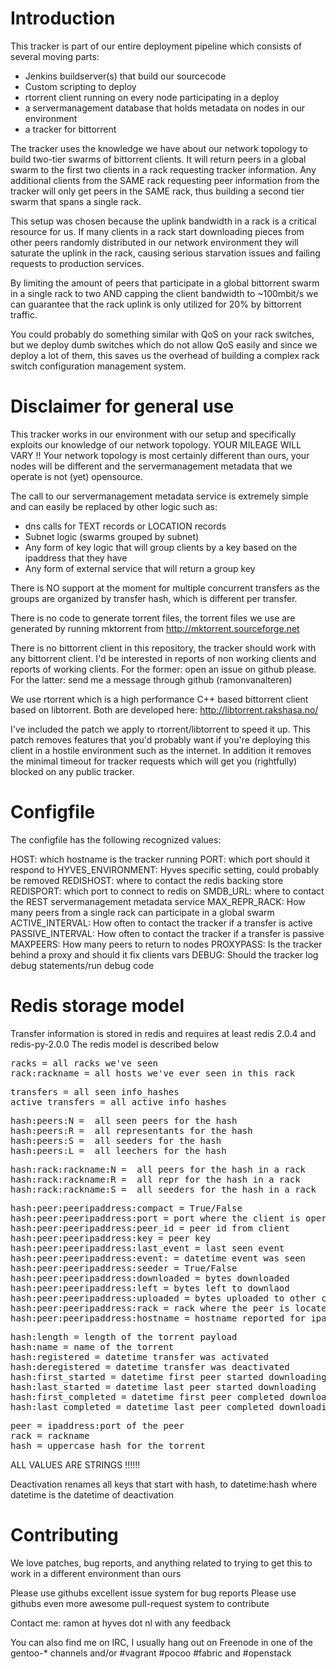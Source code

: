 # Introduction

This tracker is part of our entire deployment pipeline which consists of several moving parts:
 * Jenkins buildserver(s) that build our sourcecode
 * Custom scripting to deploy
 * rtorrent client running on every node participating in a deploy
 * a servermanagement database that holds metadata on nodes in our environment
 * a tracker for bittorrent

The tracker uses the knowledge we have about our network topology to build two-tier swarms of bittorrent clients. 
It will return peers in a global swarm to the first two clients in a rack requesting tracker information.
Any additional clients from the SAME rack requesting peer information from the tracker will only get peers in the SAME
rack, thus building a second tier swarm that spans a single rack.

This setup was chosen because the uplink bandwidth in a rack is a critical resource for us. If many clients in a rack
start downloading pieces from other peers randomly distributed in our network environment they will saturate the uplink
in the rack, causing serious starvation issues and failing requests to production services.

By limiting the amount of peers that participate in a global bittorrent swarm in a single rack to two AND capping the
client bandwidth to ~100mbit/s we can guarantee that the rack uplink is only utilized for 20% by bittorrent traffic.

You could probably do something similar with QoS on your rack switches, but we deploy dumb switches which do not allow
QoS easily and since we deploy a lot of them, this saves us the overhead of building a complex rack switch configuration
management system.

# Disclaimer for general use

This tracker works in our environment with our setup and specifically exploits our knowledge of our network topology. 
YOUR MILEAGE WILL VARY !! Your network topology is most certainly different than ours, your nodes will be different and
the servermanagement metadata that we operate is not (yet) opensource.

The call to our servermanagement metadata service is extremely simple and can easily be replaced by other logic such as:
 * dns calls for TEXT records or LOCATION records
 * Subnet logic (swarms grouped by subnet)
 * Any form of key logic that will group clients by a key based on the ipaddress that they have
 * Any form of external service that will return a group key

There is NO support at the moment for multiple concurrent transfers as the groups are organized by transfer hash, which
is different per transfer.

There is no code to generate torrent files, the torrent files we use are generated by running mktorrent from
http://mktorrent.sourceforge.net

There is no bittorrent client in this repository, the tracker should work with any bittorrent client. I'd be interested
in reports of non working clients and reports of working clients. For the former: open an issue on github please.
For the latter: send me a message through github (ramonvanalteren)

We use rtorrent which is a high performance C++ based bittorrent client based on libtorrent. Both are developed here:
http://libtorrent.rakshasa.no/

I've included the patch we apply to rtorrent/libtorrent to speed it up. This patch removes features that you'd probably
want if you're deploying this client in a hostile environment such as the internet. In addition it removes the minimal
timeout for tracker requests which will get you (rightfully) blocked on any public tracker.

# Configfile

The configfile has the following recognized values:

HOST: which hostname is the tracker running
PORT: which port should it respond to
HYVES_ENVIRONMENT: Hyves specific setting, could probably be removed
REDISHOST: where to contact the redis backing store
REDISPORT: which port to connect to redis on
SMDB_URL: where to contact the REST servermanagement metadata service
MAX_REPR_RACK: How many peers from a single rack can participate in a global swarm
ACTIVE_INTERVAL: How often to contact the tracker if a transfer is active
PASSIVE_INTERVAL: How often to contact the tracker if a transfer is passive
MAXPEERS: How many peers to return to nodes
PROXYPASS: Is the tracker behind a proxy and should it fix clients vars
DEBUG: Should the tracker log debug statements/run debug code

# Redis storage model

Transfer information is stored in redis and requires at least redis 2.0.4 and redis-py-2.0.0
The redis model is described below

<pre>
racks = all racks we've seen  
rack:rackname = all hosts we've ever seen in this rack  
</pre>
<pre>
transfers = all seen info_hashes  
active_transfers = all active info_hashes  
</pre>
<pre>
hash:peers:N =  all seen peers for the hash  
hash:peers:R =  all representants for the hash  
hash:peers:S =  all seeders for the hash  
hash:peers:L =  all leechers for the hash  
</pre>

<pre>
hash:rack:rackname:N =  all peers for the hash in a rack  
hash:rack:rackname:R =  all repr for the hash in a rack  
hash:rack:rackname:S =  all seeders for the hash in a rack  
</pre>

<pre>
hash:peer:peeripaddress:compact = True/False  
hash:peer:peeripaddress:port = port where the client is operating on  
hash:peer:peeripaddress:peer_id = peer id from client  
hash:peer:peeripaddress:key = peer key  
hash:peer:peeripaddress:last_event = last seen event  
hash:peer:peeripaddress:event:<event> = datetime event was seen  
hash:peer:peeripaddress:seeder = True/False  
hash:peer:peeripaddress:downloaded = bytes downloaded  
hash:peer:peeripaddress:left = bytes left to downlaod  
hash:peer:peeripaddress:uploaded = bytes uploaded to other clients  
hash:peer:peeripaddress:rack = rack where the peer is located  
hash:peer:peeripaddress:hostname = hostname reported for ipaddress  
</pre>

<pre>
hash:length = length of the torrent payload  
hash:name = name of the torrent  
hash:registered = datetime transfer was activated  
hash:deregistered = datetime transfer was deactivated  
hash:first_started = datetime first peer started downloading  
hash:last_started = datetime last peer started downloading  
hash:first_completed = datetime first peer completed downloading  
hash:last_completed = datetime last peer completed downloading  
</pre>

<pre>
peer = ipaddress:port of the peer  
rack = rackname  
hash = uppercase hash for the torrent  
</pre>

ALL VALUES ARE STRINGS !!!!!!

Deactivation renames all keys that start with hash, to datetime:hash where datetime is the datetime of deactivation

# Contributing

We love patches, bug reports, and anything related to trying to get this to work in a different environment than ours

Please use githubs excellent issue system for bug reports
Please use githubs even more awesome pull-request system to contribute

Contact me: ramon at hyves dot nl with any feedback

You can also find me on IRC, I usually hang out on Freenode in one of the gentoo-\* channels and/or #vagrant #pocoo #fabric and #openstack
